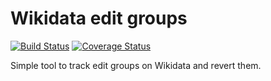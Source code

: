 Wikidata edit groups
====================

[![Build Status](https://travis-ci.org/wetneb/editgroups.svg?branch=master)](https://travis-ci.org/wetneb/editgroups) [![Coverage Status](https://coveralls.io/repos/github/wetneb/editgroups/badge.svg?branch=master)](https://coveralls.io/github/wetneb/editgroups?branch=master)

Simple tool to track edit groups on Wikidata and revert them.
